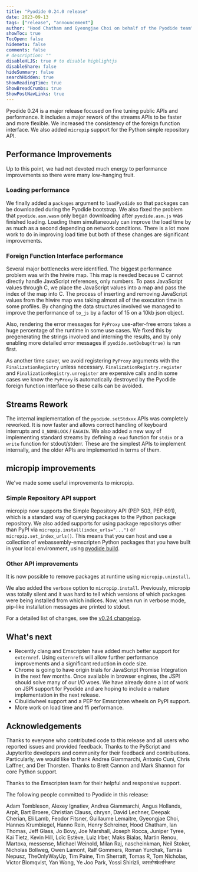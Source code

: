 ```yaml
---
title: "Pyodide 0.24.0 release"
date: 2023-09-13
tags: ["release", "announcement"]
author: "Hood Chatham and Gyeongjae Choi on behalf of the Pyodide team"
showToc: true
TocOpen: false
hidemeta: false
comments: false
# description: ""
disableHLJS: true # to disable highlightjs
disableShare: false
hideSummary: false
searchHidden: true
ShowReadingTime: true
ShowBreadCrumbs: true
ShowPostNavLinks: true
---
```


Pyodide 0.24 is a major release focused on fine tuning public APIs and
performance. It includes a major rework of the streams APIs to be faster and
more flexible. We increased the consistency of the foreign function interface.
We also added `micropip` support for the Python simple repository API.

## Performance Improvements

Up to this point, we had not devoted much energy to performance improvements so
there were many low-hanging fruit.

### Loading performance

We finally added a `packages` argument to `loadPyodide` so that packages can be
downloaded during the Pyodide bootstrap. We also fixed the problem that
`pyodide.asm.wasm` only began downloading after `pyodide.asm.js` was finished
loading. Loading them simultaneously can improve the load time by as much as a
second depending on network conditions. There is a lot more work to do in
improving load time but both of these changes are significant improvements.

### Foreign Function Interface performance

Several major bottlenecks were identified. The biggest performance problem was
with the hiwire map. This map is needed because C cannot directly handle
JavaScript references, only numbers. To pass JavaScript values through C, we
place the JavaScript values into a map and pass the index of the map into C. The
process of inserting and removing JavaScript values from the hiwire map was
taking almost all of the execution time in some profiles. By changing the data
structures involved we managed to improve the performance of `to_js` by a factor
of 15 on a 10kb json object.

Also, rendering the error messages for `PyProxy` use-after-free errors takes a
huge percentage of the runtime in some use cases. We fixed this by pregenerating
the strings involved and interning the results, and by only enabling more
detailed error messages if `pyodide.setDebug(true)` is run first.

As another time saver, we avoid registering `PyProxy` arguments with the
`FinalizationRegistry` unless necessary. `FinalizationRegistry.register` and
`FinalizationRegistry.unregister` are expensive calls and in some cases we know
the `PyProxy` is automatically destroyed by the Pyodide foreign function
interface so these calls can be avoided.

## Streams Rework

The internal implementation of the `pyodide.setStdxxx` APIs was completely
reworked. It is now faster and allows correct handling of keyboard interrupts
and `O_NONBLOCK` / `EAGAIN`. We also added a new way of implementing standard
streams by defining a `read` function for `stdin` or a `write` function for
stdout/stderr. These are the simplest APIs to implement internally, and the
older APIs are implemented in terms of them.

## micropip improvements

We've made some useful improvements to micropip.

### Simple Repository API support

micropip now supports the Simple Repository API (PEP 503, PEP 691), which is a
standard way of querying packages to the Python package repository. We also
added supports for using package repositorys other than PyPI via
`micropip.install(index_urls="...")` or `micropip.set_index_urls()`. This means
that you can host and use a collection of webassembly-emscripten Python packages
that you have built in your local environment, using
[pyodide build](https://pyodide.org/en/stable/development/building-and-testing-packages.html).

### Other API improvements

It is now possible to remove packages at runtime using `micropip.uninstall`.

We also added the `verbose` option to `micropip.install`. Previously, micropip
was totally silent and it was hard to tell which versions of which packages were
being installed from which indices. Now, when run in verbose mode, pip-like
installation messages are printed to stdout.

For a detailed list of changes, see the [v0.24 changelog](https://pyodide.org/en/0.24.0/project/changelog.html#version-0-24-0).

## What's next

* Recently clang and Emscripten have added much better support for `externref`.
  Using `externref`s will allow further performance improvements and a
  significant reduction in code size.
* Chrome is going to have origin trials for JavaScript Promise Integration in
  the next few months. Once available in browser engines, the JSPI should solve
  many of our I/O woes. We have already done a lot of work on JSPI support for
  Pyodide and are hoping to include a mature implementation in the next release.
* Cibuildwheel support and a PEP for Emscripten wheels on PyPI support.
* More work on load time and ffi performance.


## Acknowledgements

Thanks to everyone who contributed code to this release and all users who
reported issues and provided feedback. Thanks to the PyScript and Jupyterlite
developers and community for their feedback and contributions. Particularly, we
would like to thank Andrea Giammarchi, Antonio Cuni, Chris Laffner, and Der
Thorsten. Thanks to Brett Cannon and Mark Shannon for core Python support.

Thanks to the Emscripten team for their helpful and responsive support.

The following people committed to Pyodide in this release:

Adam Tombleson, Alexey Ignatiev, Andrea Giammarchi, Angus Hollands, Arpit, Bart
Broere, Christian Clauss, chrysn, David Lechner, Deepak Cherian, Eli Lamb,
Feodor Fitsner, Guillaume Lemaitre, Gyeongjae Choi, Hannes Krumbiegel, Hanno
Rein, Henry Schreiner, Hood Chatham, Ian Thomas, Jeff Glass, Jo Bovy, Joe
Marshall, Joseph Rocca, Juniper Tyree, Kai Tietz, Kevin Hill, Loïc Estève, Luiz
Irber, Maks Bialas, Martin Renou, Martoxa, messense, Michael Weinold, Milan Raj,
nascheinkman, Neil Stoker, Nicholas Bollweg, Owen Lamont, Ralf Gommers, Roman
Yurchak, Tamás Nepusz, TheOnlyWayUp, Tim Paine, Tim Sherratt, Tomas R, Tom
Nicholas, Victor Blomqvist, Yan Wong, Ye Joo Park, Yossi Shirizli,
कारतोफ्फेलस्क्रिप्ट
